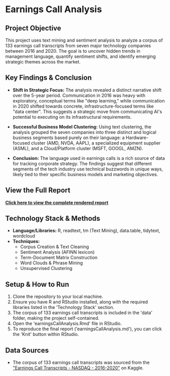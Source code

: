 # Earnings Call Analysis

## Project Objective
This project uses text mining and sentiment analysis to analyze a corpus of 133 earnings call transcripts from seven major technology companies between 2016 and 2020. The goal is to uncover hidden trends in management language, quantify sentiment shifts, and identify emerging strategic themes across the market.

## Key Findings & Conclusion
* **Shift in Strategic Focus:** The analysis revealed a distinct narrative shift over the 5-year period. Communication in 2016 was heavy with exploratory, conceptual terms like "deep learning," while communication in 2020 shifted towards concrete, infrastructure-focused terms like "data center". This suggests a strategic move from communicating AI's potential to executing on its infrastructural requirements.

* **Successful Business Model Clustering:** Using text clustering, the analysis grouped the seven companies into three distinct and logical business segments based purely on their language: a Hardware-focused cluster (AMD, NVDA, AAPL), a specialized equipment supplier (ASML), and a Cloud/Platform cluster (MSFT, GOOGL, AMZN).

* **Conclusion:** The language used in earnings calls is a rich source of data for tracking corporate strategy. The findings suggest that different segments of the tech industry use technical buzzwords in unique ways, likely tied to their specific business models and marketing objectives.

## View the Full Report
[**Click here to view the complete rendered report**](./earningsCallAnalysis.md)

## Technology Stack & Methods
* **Language/Libraries:** R, readtext, tm (Text Mining), data.table, tidytext, wordcloud
* **Techniques:**
  * Corpus Creation & Text Cleaning
  * Sentiment Analysis (AFINN lexicon)
  * Term-Document Matrix Construction
  * Word Clouds & Phrase Mining
  * Unsupervised Clustering

## Setup & How to Run
1. Clone the repository to your local machine.
2. Ensure you have R and RStudio installed, along with the required libraries listed in the 'Technology Stack' section.
3. The corpus of 133 earnings call transcripts is included in the 'data' folder, making the project self-contained.
4. Open the 'earningsCallAnalysis.Rmd' file in RStudio.
4. To reproduce the final report ('earningsCallAnalysis.md'), you can click the 'Knit' button within RStudio.

## Data Sources
* The corpus of 133 earnings call transcripts was sourced from the ["Earnings Call Transcripts - NASDAQ - 2016-2020"](https://www.kaggle.com/datasets/ashwinm500/earnings-call-transcripts) on Kaggle.